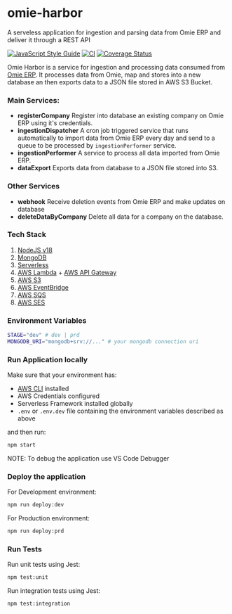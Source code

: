# omie-harbor
A serveless application for ingestion and parsing data from Omie ERP and deliver it through a REST API

[![JavaScript Style Guide](https://img.shields.io/badge/code_style-standard-brightgreen.svg)](https://standardjs.com)
[![CI](https://github.com/ikaromarlon/omie-harbor/actions/workflows/main.yml/badge.svg?branch=main)](https://github.com/ikaromarlon/omie-harbor/actions/workflows/main.yml)
[![Coverage Status](https://coveralls.io/repos/github/ikaromarlon/omie-harbor/badge.svg?branch=main)](https://coveralls.io/github/ikaromarlon/omie-harbor?branch=main)

Omie Harbor is a service for ingestion and processing data consumed from [Omie ERP](https://developer.omie.com.br/). It processes data from Omie, map and stores into a new database an then exports data to a JSON file stored in AWS S3 Bucket. 

<!-- Put your application diagram bellow -->
<!-- ![](docs/image.png) -->

### Main Services:
- **registerCompany**
  Register into database an existing company on Omie ERP using it's credentials.
- **ingestionDispatcher**
  A cron job triggered service that runs automatically to import data from Omie ERP every day and send to a queue to be processed by ```ingestionPerformer``` service.
- **ingestionPerformer**
  A service to process all data imported from Omie ERP.
- **dataExport**
  Exports data from database to a JSON file stored into S3.

### Other Services
- **webhook**
  Receive deletion events from Omie ERP and make updates on database
- **deleteDataByCompany**
  Delete all data for a company on the database.

### Tech Stack
1. [NodeJS v18](https://nodejs.org/dist/latest-v18.x/docs/api/)
2. [MongoDB](https://www.mongodb.com/docs/)
3. [Serverless](https://www.serverless.com/framework/docs/)
4. [AWS Lambda](https://docs.aws.amazon.com/lambda/index.html) + [AWS API Gateway](https://docs.aws.amazon.com/apigateway/index.html)
5. [AWS S3](https://docs.aws.amazon.com/s3/index.html)
6. [AWS EventBridge](https://docs.aws.amazon.com/eventbridge/index.html)
7. [AWS SQS](https://docs.aws.amazon.com/sqs/index.html)
8. [AWS SES](https://docs.aws.amazon.com/ses/index.html)


### Environment Variables
```bash
STAGE="dev" # dev | prd
MONGODB_URI="mongodb+srv://..." # your mongodb connection uri
```
### Run Application locally

Make sure that your environment has:
- [AWS CLI](https://aws.amazon.com/cli/) installed
- AWS Credentials configured
- Serverless Framework installed globally
- ```.env``` or ```.env.dev``` file containing the environment variables described as above

and then run:

```bash
npm start 
```

NOTE: To debug the application use VS Code Debugger

### Deploy the application

For Development environment:

```bash
npm run deploy:dev
```

For Production environment:

```bash
npm run deploy:prd
```

### Run Tests

Run unit tests using Jest:

```bash
npm test:unit
```

Run integration tests using Jest:

```bash
npm test:integration
```